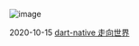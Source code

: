 ![image](https://user-images.githubusercontent.com/878260/96074063-52381a80-0eda-11eb-9468-9b9ef4db8a08.png)

2020-10-15 [dart-native 走向世界](https://github.com/dart-native/dart_native/issues/29)
